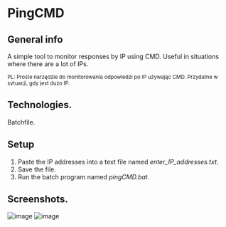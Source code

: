 # PingCMD


## General info
A simple tool to monitor responses by IP using CMD. Useful in situations where there are a lot of IPs.

<sub> PL: Proste narzędzie do monitorowania odpowiedzi po IP używając CMD. Przydatne w sytuacji, gdy jest dużo IP.</sub>

## Technologies.
Batchfile.

## Setup
1. Paste the IP addresses into a text file named *enter_IP_addresses.txt*.
2. Save the file.
3. Run the batch program named *pingCMD.bat*.

## Screenshots.
![image](https://github.com/PatrykBala/PingCMD/assets/73967948/aa42f349-afe1-4464-8f55-79282ae47ebd)
![image](https://github.com/PatrykBala/PingCMD/assets/73967948/a96c500d-891d-480c-a76e-b4f295f61f81)
